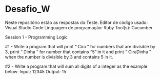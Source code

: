 # Desafio_W
Neste repositório estão as respostas do Teste.
Editor de código usado: Visual Studio Code
Linguagem de programação: Ruby
Tool(s): Cucumber


Session 1 - Programming Logic

#1 - Write a program that will print “ Cira ” for numbers that are divisible by 3, print “ Dinha ” for number
that contains “5” in it and print “ CiraDinha ” when the number is divisible by 3 and contains 5 in it.

#2 - Write a program that will sum all digits of a integer as the example below:
Input: 12345
Output: 15

